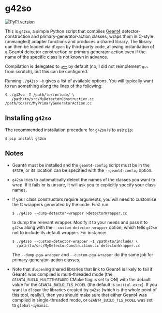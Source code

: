 g42so
=====

[![PyPI version](https://badge.fury.io/py/g42so.svg)](https://badge.fury.io/py/g42so)

This is `g42so`, a simple Python script that compiles
[Geant4](https://geant4.web.cern.ch/) detector-construction and
primary-generator-action classes, wraps them in C-style (unmangled) adapter
functions and produces a shared library. The library can then be loaded via
`dlopen` by third-party code, allowing instantiation of a Geant4 detector
construction or primary generator action even if the name of the specific class
is not known in advance.

Compilation is delegated to [`g++`](https://gcc.gnu.org/) by default (no, I did
not reimplement `gcc` from scratch), but this can be configured.

Running `./g42so -h` gives a list of available options. You will typically want
to run something along the lines of the following:

    $ ./g42so -I /path/to/include/ \
       /path/to/src/MyDetectorConstruction.cc /path/to/src/MyPrimaryGeneratorAction.cc


Installing `g42so`
------------------

The recommended installation procedure for `g42so` is to use `pip`:

    $ pip install g42so


Notes
-----

* Geant4 must be installed and the `geant4-config` script must be in the
  `$PATH`, or its location can be specified with the `--geant4-config` option.

* `g42so` tries to automatically detect the names of the classes you want to
  wrap.  If it fails or is unsure, it will ask you to explicitly specify your
  class names.

* If your class constructors require arguments, you will need to customise the
  C wrappers generated by the code. First run

      $ ./g42so --dump-detector-wrapper >detectorWrapper.cc

  to dump the relevant wrapper. Modify it to your needs and pass it to `g42so`
  along with the `--custom-detector-wrapper` option, which tells `g42so` not to
  include its default wrapper. For instance:

      $ ./g42so --custom-detector-wrapper -I /path/to/include/ \
        /path/to/src/MyDetectorConstruction.cc detectorWrapper.cc

  The `--dump-pga-wrapper` and `--custom-pga-wrapper` do the same job for
  primary-generator-action classes.

* Note that `dlopen`ing shared libraries that link to Geant4 is likely to fail
  if Geant4 was compiled is multi-threaded mode (the
  `GEANT4_BUILD_MULTITHREADED` CMake flag is set to ON) with the default value
  for the `GEANT4_BUILD_TLS_MODEL` (the default is `initial-exec`). If you want
  to `dlopen` the libraries created by `g42so` (which is the whole point of
  this tool, really!), then you should make sure that either Geant4 was
  compiled in single-threaded mode, or `GEANT4_BUILD_TLS_MODEL` was set to
  `global-dynamic`.
